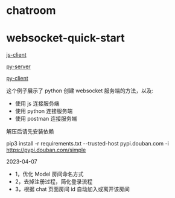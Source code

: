 # chatroom

# websocket-quick-start

[js-client](https://socket.io/docs/v4/client-api/ '')

[py-server](https://flask-socketio.readthedocs.io/en/latest/getting_started.html#initialization '')

[py-client](https://python-socketio.readthedocs.io/en/latest/client.html '') 


这个例子展示了 python 创建 websocket 服务端的方法，以及: 

- 使用 js 连接服务端
- 使用 python 连接服务端
- 使用 postman 连接服务端

解压后请先安装依赖

pip3 install -r requirements.txt --trusted-host pypi.douban.com -i https://pypi.douban.com/simple


2023-04-07
- 1，优化 Model 房间命名方式
- 2，去掉注册过程，简化登录流程
- 3，根据 chat 页面房间 id 自动加入或离开该房间

